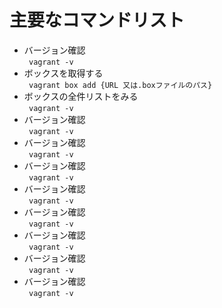# 主要なコマンドリスト  

- バージョン確認  
``` vagrant -v```  
- ボックスを取得する  
``` vagrant box add {URL 又は.boxファイルのパス}```  
- ボックスの全件リストをみる  
``` vagrant -v```  
- バージョン確認  
``` vagrant -v```  
- バージョン確認  
``` vagrant -v```  
- バージョン確認  
``` vagrant -v```  
- バージョン確認  
``` vagrant -v```  
- バージョン確認  
``` vagrant -v```  
- バージョン確認  
``` vagrant -v```  
- バージョン確認  
``` vagrant -v```  
- バージョン確認  
``` vagrant -v```  
